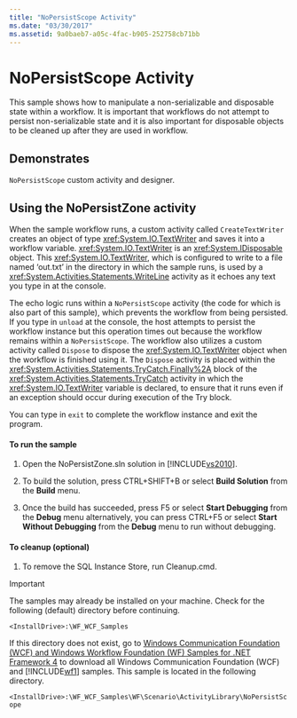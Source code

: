 ```yaml
---
title: "NoPersistScope Activity"
ms.date: "03/30/2017"
ms.assetid: 9a0baeb7-a05c-4fac-b905-252758cb71bb
---
```

# NoPersistScope Activity
This sample shows how to manipulate a non-serializable and disposable state within a workflow. It is important that workflows do not attempt to persist non-serializable state and it is also important for disposable objects to be cleaned up after they are used in workflow.  
  
## Demonstrates  
 `NoPersistScope` custom activity and designer.  
  
## Using the NoPersistZone activity  
 When the sample workflow runs, a custom activity called `CreateTextWriter` creates an object of type <xref:System.IO.TextWriter> and saves it into a workflow variable. <xref:System.IO.TextWriter> is an <xref:System.IDisposable> object. This <xref:System.IO.TextWriter>, which is configured to write to a file named ‘out.txt’ in the directory in which the sample runs, is used by a <xref:System.Activities.Statements.WriteLine> activity as it echoes any text you type in at the console.  
  
 The echo logic runs within a `NoPersistScope` activity (the code for which is also part of this sample), which prevents the workflow from being persisted. If you type in `unload` at the console, the host attempts to persist the workflow instance but this operation times out because the workflow remains within a `NoPersistScope`. The workflow also utilizes a custom activity called `Dispose` to dispose the <xref:System.IO.TextWriter> object when the workflow is finished using it. The `Dispose` activity is placed within the <xref:System.Activities.Statements.TryCatch.Finally%2A> block of the <xref:System.Activities.Statements.TryCatch> activity in which the <xref:System.IO.TextWriter> variable is declared, to ensure that it runs even if an exception should occur during execution of the Try block.  
  
 You can type in `exit` to complete the workflow instance and exit the program.  
  
#### To run the sample  
  
1. Open the NoPersistZone.sln solution in [!INCLUDE[vs2010](../../../../includes/vs2010-md.md)].  
  
2. To build the solution, press CTRL+SHIFT+B or select **Build Solution** from the **Build** menu.  
  
3. Once the build has succeeded, press F5 or select **Start Debugging** from the **Debug** menu alternatively, you can press CTRL+F5 or select **Start Without Debugging** from the **Debug** menu to run without debugging.  
  
#### To cleanup (optional)  
  
1. To remove the SQL Instance Store, run Cleanup.cmd.  
  
> [!IMPORTANT]
>  The samples may already be installed on your machine. Check for the following (default) directory before continuing.  
> 
>  `<InstallDrive>:\WF_WCF_Samples`  
> 
>  If this directory does not exist, go to [Windows Communication Foundation (WCF) and Windows Workflow Foundation (WF) Samples for .NET Framework 4](http://go.microsoft.com/fwlink/?LinkId=150780) to download all Windows Communication Foundation (WCF) and [!INCLUDE[wf1](../../../../includes/wf1-md.md)] samples. This sample is located in the following directory.  
> 
>  `<InstallDrive>:\WF_WCF_Samples\WF\Scenario\ActivityLibrary\NoPersistScope`